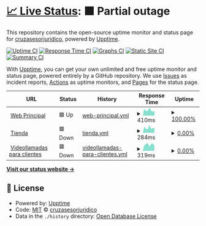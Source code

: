 # [📈 Live Status](https://estado.cruzasesorjuridico.com): <!--live status--> **🟧 Partial outage**

This repository contains the open-source uptime monitor and status page for [cruzasesorjuridico](https://estado.cruzasesorjuridico.com), powered by [Upptime](https://github.com/upptime/upptime).

[![Uptime CI](https://github.com/cruzasesorjuridico/estado/workflows/Uptime%20CI/badge.svg)](https://github.com/cruzasesorjuridico/estado/actions?query=workflow%3A%22Uptime+CI%22)
[![Response Time CI](https://github.com/cruzasesorjuridico/estado/workflows/Response%20Time%20CI/badge.svg)](https://github.com/cruzasesorjuridico/estado/actions?query=workflow%3A%22Response+Time+CI%22)
[![Graphs CI](https://github.com/cruzasesorjuridico/estado/workflows/Graphs%20CI/badge.svg)](https://github.com/cruzasesorjuridico/estado/actions?query=workflow%3A%22Graphs+CI%22)
[![Static Site CI](https://github.com/cruzasesorjuridico/estado/workflows/Static%20Site%20CI/badge.svg)](https://github.com/cruzasesorjuridico/estado/actions?query=workflow%3A%22Static+Site+CI%22)
[![Summary CI](https://github.com/cruzasesorjuridico/estado/workflows/Summary%20CI/badge.svg)](https://github.com/cruzasesorjuridico/estado/actions?query=workflow%3A%22Summary+CI%22)

With [Upptime](https://upptime.js.org), you can get your own unlimited and free uptime monitor and status page, powered entirely by a GitHub repository. We use [Issues](https://github.com/cruzasesorjuridico/estado/issues) as incident reports, [Actions](https://github.com/cruzasesorjuridico/estado/actions) as uptime monitors, and [Pages](https://estado.cruzasesorjuridico.com) for the status page.

<!--start: status pages-->
<!-- This summary is generated by Upptime (https://github.com/upptime/upptime) -->
<!-- Do not edit this manually, your changes will be overwritten -->
<!-- prettier-ignore -->
| URL | Status | History | Response Time | Uptime |
| --- | ------ | ------- | ------------- | ------ |
| <img alt="" src="https://favicons.githubusercontent.com/cruzasesorjuridico.com" height="13"> [Web Principal](https://cruzasesorjuridico.com) | 🟩 Up | [web-principal.yml](https://github.com/cruzasesorjuridico/estado/commits/HEAD/history/web-principal.yml) | <details><summary><img alt="Response time graph" src="./graphs/web-principal/response-time-week.png" height="20"> 410ms</summary><br><a href="https://estado.cruzasesorjuridico.com/history/web-principal"><img alt="Response time 436" src="https://img.shields.io/endpoint?url=https%3A%2F%2Fraw.githubusercontent.com%2Fcruzasesorjuridico%2Festado%2FHEAD%2Fapi%2Fweb-principal%2Fresponse-time.json"></a><br><a href="https://estado.cruzasesorjuridico.com/history/web-principal"><img alt="24-hour response time 364" src="https://img.shields.io/endpoint?url=https%3A%2F%2Fraw.githubusercontent.com%2Fcruzasesorjuridico%2Festado%2FHEAD%2Fapi%2Fweb-principal%2Fresponse-time-day.json"></a><br><a href="https://estado.cruzasesorjuridico.com/history/web-principal"><img alt="7-day response time 410" src="https://img.shields.io/endpoint?url=https%3A%2F%2Fraw.githubusercontent.com%2Fcruzasesorjuridico%2Festado%2FHEAD%2Fapi%2Fweb-principal%2Fresponse-time-week.json"></a><br><a href="https://estado.cruzasesorjuridico.com/history/web-principal"><img alt="30-day response time 399" src="https://img.shields.io/endpoint?url=https%3A%2F%2Fraw.githubusercontent.com%2Fcruzasesorjuridico%2Festado%2FHEAD%2Fapi%2Fweb-principal%2Fresponse-time-month.json"></a><br><a href="https://estado.cruzasesorjuridico.com/history/web-principal"><img alt="1-year response time 436" src="https://img.shields.io/endpoint?url=https%3A%2F%2Fraw.githubusercontent.com%2Fcruzasesorjuridico%2Festado%2FHEAD%2Fapi%2Fweb-principal%2Fresponse-time-year.json"></a></details> | <details><summary><a href="https://estado.cruzasesorjuridico.com/history/web-principal">100.00%</a></summary><a href="https://estado.cruzasesorjuridico.com/history/web-principal"><img alt="All-time uptime 99.90%" src="https://img.shields.io/endpoint?url=https%3A%2F%2Fraw.githubusercontent.com%2Fcruzasesorjuridico%2Festado%2FHEAD%2Fapi%2Fweb-principal%2Fuptime.json"></a><br><a href="https://estado.cruzasesorjuridico.com/history/web-principal"><img alt="24-hour uptime 100.00%" src="https://img.shields.io/endpoint?url=https%3A%2F%2Fraw.githubusercontent.com%2Fcruzasesorjuridico%2Festado%2FHEAD%2Fapi%2Fweb-principal%2Fuptime-day.json"></a><br><a href="https://estado.cruzasesorjuridico.com/history/web-principal"><img alt="7-day uptime 100.00%" src="https://img.shields.io/endpoint?url=https%3A%2F%2Fraw.githubusercontent.com%2Fcruzasesorjuridico%2Festado%2FHEAD%2Fapi%2Fweb-principal%2Fuptime-week.json"></a><br><a href="https://estado.cruzasesorjuridico.com/history/web-principal"><img alt="30-day uptime 99.84%" src="https://img.shields.io/endpoint?url=https%3A%2F%2Fraw.githubusercontent.com%2Fcruzasesorjuridico%2Festado%2FHEAD%2Fapi%2Fweb-principal%2Fuptime-month.json"></a><br><a href="https://estado.cruzasesorjuridico.com/history/web-principal"><img alt="1-year uptime 99.90%" src="https://img.shields.io/endpoint?url=https%3A%2F%2Fraw.githubusercontent.com%2Fcruzasesorjuridico%2Festado%2FHEAD%2Fapi%2Fweb-principal%2Fuptime-year.json"></a></details>
| <img alt="" src="https://favicons.githubusercontent.com/tienda.cruzasesorjuridico.com" height="13"> [Tienda](https://tienda.cruzasesorjuridico.com) | 🟥 Down | [tienda.yml](https://github.com/cruzasesorjuridico/estado/commits/HEAD/history/tienda.yml) | <details><summary><img alt="Response time graph" src="./graphs/tienda/response-time-week.png" height="20"> 284ms</summary><br><a href="https://estado.cruzasesorjuridico.com/history/tienda"><img alt="Response time 374" src="https://img.shields.io/endpoint?url=https%3A%2F%2Fraw.githubusercontent.com%2Fcruzasesorjuridico%2Festado%2FHEAD%2Fapi%2Ftienda%2Fresponse-time.json"></a><br><a href="https://estado.cruzasesorjuridico.com/history/tienda"><img alt="24-hour response time 263" src="https://img.shields.io/endpoint?url=https%3A%2F%2Fraw.githubusercontent.com%2Fcruzasesorjuridico%2Festado%2FHEAD%2Fapi%2Ftienda%2Fresponse-time-day.json"></a><br><a href="https://estado.cruzasesorjuridico.com/history/tienda"><img alt="7-day response time 284" src="https://img.shields.io/endpoint?url=https%3A%2F%2Fraw.githubusercontent.com%2Fcruzasesorjuridico%2Festado%2FHEAD%2Fapi%2Ftienda%2Fresponse-time-week.json"></a><br><a href="https://estado.cruzasesorjuridico.com/history/tienda"><img alt="30-day response time 312" src="https://img.shields.io/endpoint?url=https%3A%2F%2Fraw.githubusercontent.com%2Fcruzasesorjuridico%2Festado%2FHEAD%2Fapi%2Ftienda%2Fresponse-time-month.json"></a><br><a href="https://estado.cruzasesorjuridico.com/history/tienda"><img alt="1-year response time 374" src="https://img.shields.io/endpoint?url=https%3A%2F%2Fraw.githubusercontent.com%2Fcruzasesorjuridico%2Festado%2FHEAD%2Fapi%2Ftienda%2Fresponse-time-year.json"></a></details> | <details><summary><a href="https://estado.cruzasesorjuridico.com/history/tienda">0.00%</a></summary><a href="https://estado.cruzasesorjuridico.com/history/tienda"><img alt="All-time uptime 58.88%" src="https://img.shields.io/endpoint?url=https%3A%2F%2Fraw.githubusercontent.com%2Fcruzasesorjuridico%2Festado%2FHEAD%2Fapi%2Ftienda%2Fuptime.json"></a><br><a href="https://estado.cruzasesorjuridico.com/history/tienda"><img alt="24-hour uptime 0.00%" src="https://img.shields.io/endpoint?url=https%3A%2F%2Fraw.githubusercontent.com%2Fcruzasesorjuridico%2Festado%2FHEAD%2Fapi%2Ftienda%2Fuptime-day.json"></a><br><a href="https://estado.cruzasesorjuridico.com/history/tienda"><img alt="7-day uptime 0.00%" src="https://img.shields.io/endpoint?url=https%3A%2F%2Fraw.githubusercontent.com%2Fcruzasesorjuridico%2Festado%2FHEAD%2Fapi%2Ftienda%2Fuptime-week.json"></a><br><a href="https://estado.cruzasesorjuridico.com/history/tienda"><img alt="30-day uptime 12.68%" src="https://img.shields.io/endpoint?url=https%3A%2F%2Fraw.githubusercontent.com%2Fcruzasesorjuridico%2Festado%2FHEAD%2Fapi%2Ftienda%2Fuptime-month.json"></a><br><a href="https://estado.cruzasesorjuridico.com/history/tienda"><img alt="1-year uptime 58.88%" src="https://img.shields.io/endpoint?url=https%3A%2F%2Fraw.githubusercontent.com%2Fcruzasesorjuridico%2Festado%2FHEAD%2Fapi%2Ftienda%2Fuptime-year.json"></a></details>
| <img alt="" src="https://favicons.githubusercontent.com/clientes.cruzasesorjuridico.com" height="13"> [Videollamadas para clientes](https://clientes.cruzasesorjuridico.com) | 🟥 Down | [videollamadas-para-clientes.yml](https://github.com/cruzasesorjuridico/estado/commits/HEAD/history/videollamadas-para-clientes.yml) | <details><summary><img alt="Response time graph" src="./graphs/videollamadas-para-clientes/response-time-week.png" height="20"> 319ms</summary><br><a href="https://estado.cruzasesorjuridico.com/history/videollamadas-para-clientes"><img alt="Response time 781" src="https://img.shields.io/endpoint?url=https%3A%2F%2Fraw.githubusercontent.com%2Fcruzasesorjuridico%2Festado%2FHEAD%2Fapi%2Fvideollamadas-para-clientes%2Fresponse-time.json"></a><br><a href="https://estado.cruzasesorjuridico.com/history/videollamadas-para-clientes"><img alt="24-hour response time 270" src="https://img.shields.io/endpoint?url=https%3A%2F%2Fraw.githubusercontent.com%2Fcruzasesorjuridico%2Festado%2FHEAD%2Fapi%2Fvideollamadas-para-clientes%2Fresponse-time-day.json"></a><br><a href="https://estado.cruzasesorjuridico.com/history/videollamadas-para-clientes"><img alt="7-day response time 319" src="https://img.shields.io/endpoint?url=https%3A%2F%2Fraw.githubusercontent.com%2Fcruzasesorjuridico%2Festado%2FHEAD%2Fapi%2Fvideollamadas-para-clientes%2Fresponse-time-week.json"></a><br><a href="https://estado.cruzasesorjuridico.com/history/videollamadas-para-clientes"><img alt="30-day response time 261" src="https://img.shields.io/endpoint?url=https%3A%2F%2Fraw.githubusercontent.com%2Fcruzasesorjuridico%2Festado%2FHEAD%2Fapi%2Fvideollamadas-para-clientes%2Fresponse-time-month.json"></a><br><a href="https://estado.cruzasesorjuridico.com/history/videollamadas-para-clientes"><img alt="1-year response time 781" src="https://img.shields.io/endpoint?url=https%3A%2F%2Fraw.githubusercontent.com%2Fcruzasesorjuridico%2Festado%2FHEAD%2Fapi%2Fvideollamadas-para-clientes%2Fresponse-time-year.json"></a></details> | <details><summary><a href="https://estado.cruzasesorjuridico.com/history/videollamadas-para-clientes">0.00%</a></summary><a href="https://estado.cruzasesorjuridico.com/history/videollamadas-para-clientes"><img alt="All-time uptime 55.79%" src="https://img.shields.io/endpoint?url=https%3A%2F%2Fraw.githubusercontent.com%2Fcruzasesorjuridico%2Festado%2FHEAD%2Fapi%2Fvideollamadas-para-clientes%2Fuptime.json"></a><br><a href="https://estado.cruzasesorjuridico.com/history/videollamadas-para-clientes"><img alt="24-hour uptime 0.00%" src="https://img.shields.io/endpoint?url=https%3A%2F%2Fraw.githubusercontent.com%2Fcruzasesorjuridico%2Festado%2FHEAD%2Fapi%2Fvideollamadas-para-clientes%2Fuptime-day.json"></a><br><a href="https://estado.cruzasesorjuridico.com/history/videollamadas-para-clientes"><img alt="7-day uptime 0.00%" src="https://img.shields.io/endpoint?url=https%3A%2F%2Fraw.githubusercontent.com%2Fcruzasesorjuridico%2Festado%2FHEAD%2Fapi%2Fvideollamadas-para-clientes%2Fuptime-week.json"></a><br><a href="https://estado.cruzasesorjuridico.com/history/videollamadas-para-clientes"><img alt="30-day uptime 6.01%" src="https://img.shields.io/endpoint?url=https%3A%2F%2Fraw.githubusercontent.com%2Fcruzasesorjuridico%2Festado%2FHEAD%2Fapi%2Fvideollamadas-para-clientes%2Fuptime-month.json"></a><br><a href="https://estado.cruzasesorjuridico.com/history/videollamadas-para-clientes"><img alt="1-year uptime 55.79%" src="https://img.shields.io/endpoint?url=https%3A%2F%2Fraw.githubusercontent.com%2Fcruzasesorjuridico%2Festado%2FHEAD%2Fapi%2Fvideollamadas-para-clientes%2Fuptime-year.json"></a></details>

<!--end: status pages-->

[**Visit our status website →**](https://estado.cruzasesorjuridico.com)

## 📄 License

- Powered by: [Upptime](https://github.com/upptime/upptime)
- Code: [MIT](./LICENSE) © [cruzasesorjuridico](https://estado.cruzasesorjuridico.com)
- Data in the `./history` directory: [Open Database License](https://opendatacommons.org/licenses/odbl/1-0/)
